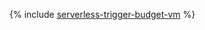 {% include [serverless-trigger-budget-vm](../../_tutorials/infrastructure/serverless-trigger-budget-vm.md) %}
